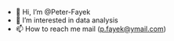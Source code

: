 - 👋 Hi, I’m @Peter-Fayek
- 👀 I’m interested in data analysis
- 📫 How to reach me mail (p.fayek@ymail.com)

<!---
Peter-Fayek/Peter-Fayek is a ✨ special ✨ repository because its `README.md` (this file) appears on your GitHub profile.
You can click the Preview link to take a look at your changes.
--->
